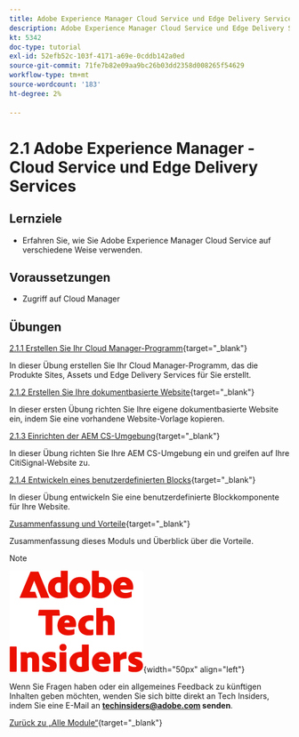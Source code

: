 ```yaml
---
title: Adobe Experience Manager Cloud Service und Edge Delivery Services
description: Adobe Experience Manager Cloud Service und Edge Delivery Services
kt: 5342
doc-type: tutorial
exl-id: 52efb52c-103f-4171-a69e-0cddb142a0ed
source-git-commit: 71fe7b82e09aa9bc26b03dd2358d008265f54629
workflow-type: tm+mt
source-wordcount: '183'
ht-degree: 2%

---
```


# 2.1 Adobe Experience Manager - Cloud Service und Edge Delivery Services

## Lernziele

- Erfahren Sie, wie Sie Adobe Experience Manager Cloud Service auf verschiedene Weise verwenden.

## Voraussetzungen

- Zugriff auf Cloud Manager

## Übungen

[2.1.1 Erstellen Sie Ihr Cloud Manager-Programm](./ex1.md){target="_blank"}

In dieser Übung erstellen Sie Ihr Cloud Manager-Programm, das die Produkte Sites, Assets und Edge Delivery Services für Sie erstellt.

[2.1.2 Erstellen Sie Ihre dokumentbasierte Website](./ex2.md){target="_blank"}

In dieser ersten Übung richten Sie Ihre eigene dokumentbasierte Website ein, indem Sie eine vorhandene Website-Vorlage kopieren.

[2.1.3 Einrichten der AEM CS-Umgebung](./ex3.md){target="_blank"}

In dieser Übung richten Sie Ihre AEM CS-Umgebung ein und greifen auf Ihre CitiSignal-Website zu.

[2.1.4 Entwickeln eines benutzerdefinierten Blocks](./ex4.md){target="_blank"}

In dieser Übung entwickeln Sie eine benutzerdefinierte Blockkomponente für Ihre Website.

[Zusammenfassung und Vorteile](./summary.md){target="_blank"}

Zusammenfassung dieses Moduls und Überblick über die Vorteile.

>[!NOTE]
>
>![Tech Insiders](./../../../assets/images/techinsiders.png){width="50px" align="left"}
>
>Wenn Sie Fragen haben oder ein allgemeines Feedback zu künftigen Inhalten geben möchten, wenden Sie sich bitte direkt an Tech Insiders, indem Sie eine E-Mail an **techinsiders@adobe.com senden**.

[Zurück zu „Alle Module“](../../../overview.md){target="_blank"}
